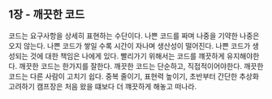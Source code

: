 ## 1장 - 깨끗한 코드
코드는 요구사항을 상세히 표현하는 수단이다.
나쁜 코드를 짜며 나중을 기약한 나중은 오지 않는다.
나쁜 코드가 쌓일 수록 시간이 자나며 생산성이 떨어진다.
나쁜 코드가 생성되는 것에 대한 책임은 나에게 있다.
빨리가기 위해서는 코드를 꺠끗하게 유지해야한다.
깨끗한 코드는 한가지를 잘한다.
깨끗한 코드는 단순하고, 직접적이어야한다.
깨끗한 코드는 다른 사람이 고치기 쉽다.
중복 줄이기, 표현력 높이기, 초반부터 간단한 추상화 고려하기
캠프장은 처음 왔을 떄보다 더 꺠끗하게 해놓고 떠나라.
